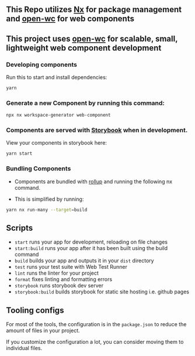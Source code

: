 ## This Repo utilizes [Nx](https://nx.dev) for package management and [open-wc](https://github.com/open-wc) for web components

## This project uses [open-wc](https://github.com/open-wc) for scalable, small, lightweight web component development

### Developing components

Run this to start and install dependencies:

```bash
yarn
```

### Generate a new Component by running this command:

```bash
npx nx workspace-generator web-component
```

### Components are served with [Storybook](https://storybook.js.org/docs/react/get-started/introduction) when in development.

View your components in storybook here:

```bash
yarn start
```

### Bundling Components

- Components are bundled with [rollup](https://github.com/rollup/rollup) and running the following nx command.

- This is simplified by running:

```bash
yarn nx run-many --target=build
```

## Scripts

- `start` runs your app for development, reloading on file changes
- `start:build` runs your app after it has been built using the build command
- `build` builds your app and outputs it in your `dist` directory
- `test` runs your test suite with Web Test Runner
- `lint` runs the linter for your project
- `format` fixes linting and formatting errors
- `storybook` runs storybook dev server
- `storybook:build` builds storybook for static site hosting i.e. github pages

## Tooling configs

For most of the tools, the configuration is in the `package.json` to reduce the amount of files in your project.

If you customize the configuration a lot, you can consider moving them to individual files.
